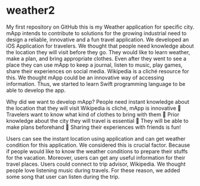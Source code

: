 # weather2
My first repository on GitHub
this is my Weather application for specific city. 
mApp intends to contribute to solutions for the growing industrial need to design a reliable, innovative and a fun travel application. 
We developed an iOS Application for travelers. We thought that people need knowledge about the location they will visit before they go. 
They would like to learn weather, make a plan, and bring appropriate clothes. Even after they went to see a place they can use mApp to keep 
a journal, listen to music, play games, share their experiences on social media. Wikipedia is a cliché resource for this. We thought mApp 
could be an innovative way of accessing information. Thus, we started to learn Swift programming language to be able to develop the app.

Why did we want to develop mApp? 
	People need instant knowledge about the location that they will visit
  	Wikipedia is cliché, mApp is innovative 
	Travelers want to know what kind of clothes to bring with them
	Prior knowledge about the city they will travel is essential
	  They will be able to make plans beforehand
	Sharing their experiences with friends is fun!

Users can see the instant location using application and can get weather condition for this application. We considered this is crucial factor. Because if people would like to know the weather conditions to prepare their stuffs for the vacation. Moreover, users can get any useful information for their travel places. Users could connect to trip advisor, Wikipedia. We thought people love listening music during travels. For these reason, we added some song that user can listen during the trip. 
